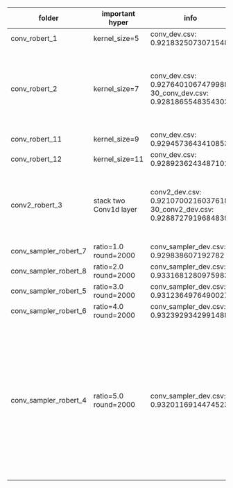 
| folder | important hyper | info | comment |
| - | - | - | - |
| conv_robert_1 | kernel_size=5 | conv_dev.csv: 0.9218325073071548 | |
| conv_robert_2 | kernel_size=7 | conv_dev.csv: 0.9276401067479988, 30_conv_dev.csv: 0.9281865548354303 | larger kernel_size seems to work better, and pocket with CE loss is not good |
| conv_robert_11 | kernel_size=9 | conv_dev.csv: 0.9294573643410853 | |
| conv_robert_12 | kernel_size=11 | conv_dev.csv: 0.9289236243487101 | |
| conv2_robert_3 | stack two Conv1d layer | conv2_dev.csv: 0.9210700216037618, 30_conv2_dev.csv: 0.9288727919684839 | deeper conv layer didn't improve, and pocket with CE loss is not good |
| conv_sampler_robert_7 | ratio=1.0 round=2000 | conv_sampler_dev.csv: 0.929838607192782 | |
| conv_sampler_robert_8 | ratio=2.0 round=2000 | conv_sampler_dev.csv: 0.9331681280975983 | |
| conv_sampler_robert_5 | ratio=3.0 round=2000 | conv_sampler_dev.csv: 0.9312364976490027 | |
| conv_sampler_robert_6 | ratio=4.0 round=2000 | conv_sampler_dev.csv: 0.9323929342991488 | | 
| conv_sampler_robert_4 | ratio=5.0 round=2000 | conv_sampler_dev.csv: 0.9320116914474523 | different ratios didn't have much difference except ratio=1.0. this might implies that we may not need sampler and model probably will not suffer from imbalanced data |
